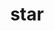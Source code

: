 ---
title: "star"
hashtag: "star"
related:
  - _hashtags/constellation.md
  - _hashtags/asterism.md
  - _hashtags/astronomy.md
  - _hashtags/universe.md
tags:
  - Astronomy
---